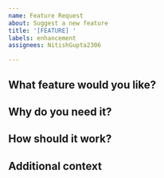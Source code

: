 ```yaml
---
name: Feature Request
about: Suggest a new feature
title: '[FEATURE] '
labels: enhancement
assignees: NitishGupta2306

---
```


## What feature would you like?


## Why do you need it?


## How should it work?


## Additional context

